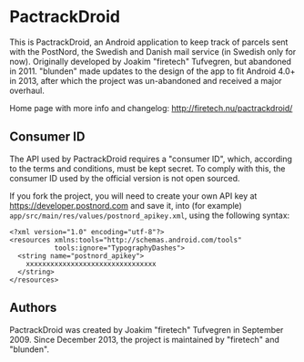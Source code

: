 PactrackDroid
======

This is PactrackDroid, an Android application to keep track of parcels sent with
the PostNord, the Swedish and Danish mail service (in Swedish only for now).
Originally developed by Joakim "firetech" Tufvegren, but abandoned in 2011.
"blunden" made updates to the design of the app to fit Android 4.0+ in 2013,
after which the project was un-abandoned and received a major overhaul.

Home page with more info and changelog: http://firetech.nu/pactrackdroid/

Consumer ID
-----------

The API used by PactrackDroid requires a "consumer ID", which, according to the
terms and conditions, must be kept secret. To comply with this, the consumer ID
used by the official version is not open sourced.

If you fork the project, you will need to create your own API key at
https://developer.postnord.com and save it, into (for example)
`app/src/main/res/values/postnord_apikey.xml`, using the following syntax:

    <?xml version="1.0" encoding="utf-8"?>
    <resources xmlns:tools="http://schemas.android.com/tools"
               tools:ignore="TypographyDashes">
      <string name="postnord_apikey">
        xxxxxxxxxxxxxxxxxxxxxxxxxxxxxxxx
      </string>
    </resources>


Authors
-------

PactrackDroid was created by Joakim "firetech" Tufvegren in September 2009.
Since December 2013, the project is maintained by "firetech" and "blunden".
